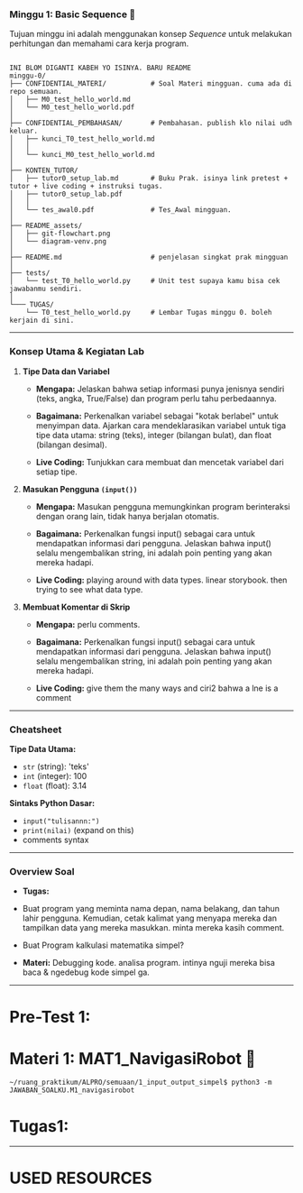 ### Minggu 1: Basic Sequence 📝

Tujuan minggu ini adalah menggunakan konsep *Sequence* untuk melakukan perhitungan dan memahami cara kerja program.  

```

INI BLOM DIGANTI KABEH YO ISINYA. BARU README
minggu-0/
├── CONFIDENTIAL_MATERI/           # Soal Materi mingguan. cuma ada di repo semuaan.      
│   ├── M0_test_hello_world.md           
│   └── M0_test_hello_world.pdf  
│ 
├── CONFIDENTIAL_PEMBAHASAN/       # Pembahasan. publish klo nilai udh keluar.         
│   ├── kunci_T0_test_hello_world.md   
│   │   
│   └── kunci_M0_test_hello_world.md    
│  
├── KONTEN_TUTOR/                   
│   ├── tutor0_setup_lab.md        # Buku Prak. isinya link pretest + tutor + live coding + instruksi tugas.
│   ├── tutor0_setup_lab.pdf      
│   │   
│   └── tes_awal0.pdf              # Tes_Awal mingguan.      
│   
├── README_assets/                 
│   ├── git-flowchart.png
│   └── diagram-venv.png
│
├── README.md                      # penjelasan singkat prak mingguan                       
│ 
├── tests/
│   └── test_T0_hello_world.py     # Unit test supaya kamu bisa cek jawabanmu sendiri.
│            
└─── TUGAS/                   
    └── T0_test_hello_world.py     # Lembar Tugas minggu 0. boleh kerjain di sini.
```

---

### Konsep Utama & Kegiatan Lab

1. **Tipe Data dan Variabel**  
   
   * **Mengapa:** Jelaskan bahwa setiap informasi punya jenisnya sendiri (teks, angka, True/False) dan program perlu tahu perbedaannya.  
   
   * **Bagaimana:** Perkenalkan variabel sebagai "kotak berlabel" untuk menyimpan data. Ajarkan cara mendeklarasikan variabel untuk tiga tipe data utama: string (teks), integer (bilangan bulat), dan float (bilangan desimal).  
   
   * **Live Coding:** Tunjukkan cara membuat dan mencetak variabel dari setiap tipe.  

2. **Masukan Pengguna `(input())`**  
   
   * **Mengapa:** Masukan pengguna memungkinkan program berinteraksi dengan orang lain, tidak hanya berjalan otomatis.
   
   * **Bagaimana:** Perkenalkan fungsi input() sebagai cara untuk mendapatkan informasi dari pengguna. Jelaskan bahwa input() selalu mengembalikan string, ini adalah poin penting yang akan mereka hadapi.  
   
   * **Live Coding:** playing around with data types. linear storybook. then trying to see what data type.  

3. **Membuat Komentar di Skrip**  

   * **Mengapa:** perlu comments.
   
   * **Bagaimana:** Perkenalkan fungsi input() sebagai cara untuk mendapatkan informasi dari pengguna. Jelaskan bahwa input() selalu mengembalikan string, ini adalah poin penting yang akan mereka hadapi.  
   
   * **Live Coding:** give them the many ways and ciri2 bahwa a lne is a comment
---

### Cheatsheet

**Tipe Data Utama:**

* `str` (string): 'teks'
* `int` (integer): 100
* `float` (float): 3.14

**Sintaks Python Dasar:**

* `input("tulisannn:")`
* `print(nilai)`
(expand on this)
* comments syntax


---

### Overview Soal

* **Tugas:** 
* Buat program yang meminta nama depan, nama belakang, dan tahun lahir pengguna. Kemudian, cetak kalimat yang menyapa mereka dan tampilkan data yang mereka masukkan. minta mereka kasih comment.  
* Buat Program kalkulasi matematika simpel?

* **Materi:** Debugging kode. analisa program. intinya nguji mereka bisa baca & ngedebug kode simpel ga.

---
# Pre-Test 1:





# Materi 1: MAT1_NavigasiRobot 🔌
```
~/ruang_praktikum/ALPRO/semuaan/1_input_output_simpel$ python3 -m JAWABAN_SOALKU.M1_navigasirobot
```


# Tugas1: 



---
# USED RESOURCES



